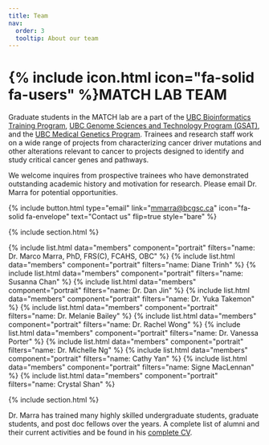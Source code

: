 ```yaml
---
title: Team
nav:
  order: 3
  tooltip: About our team
---
```


# {% include icon.html icon="fa-solid fa-users" %}MATCH LAB TEAM

Graduate students in the MATCH lab are a part of the [UBC Bioinformatics Training Program](https://www.grad.ubc.ca/prospective-students/graduate-degree-programs/phd-bioinformatics), [UBC Genome Sciences and Technology Program (GSAT)](https://www.grad.ubc.ca/prospective-students/graduate-degree-programs/phd-genome-science-technology), and the [UBC Medical Genetics Program](https://www.grad.ubc.ca/prospective-students/graduate-degree-programs/phd-medical-genetics). Trainees and research staff work on a wide range of projects from characterizing cancer driver mutations and other alterations relevant to cancer to projects designed to identify and study critical cancer genes and pathways.

We welcome inquires from prospective trainees who have demonstrated outstanding academic history and motivation for research. Please email Dr. Marra for potential opportunities.

{%
  include button.html
  type="email"
  link="mmarra@bcgsc.ca"
  icon="fa-solid fa-envelope"
  text="Contact us"
  flip=true
  style="bare"
%}

{% include section.html %}

{% include list.html data="members" component="portrait" filters="name: Dr. Marco Marra, PhD, FRS(C), FCAHS, OBC" %}
{% include list.html data="members" component="portrait" filters="name: Diane Trinh" %}
{% include list.html data="members" component="portrait" filters="name: Susanna Chan" %}
{% include list.html data="members" component="portrait" filters="name: Dr. Dan Jin" %}
{% include list.html data="members" component="portrait" filters="name: Dr. Yuka Takemon" %}
{% include list.html data="members" component="portrait" filters="name: Dr. Melanie Bailey" %}
{% include list.html data="members" component="portrait" filters="name: Dr. Rachel Wong" %}
{% include list.html data="members" component="portrait" filters="name: Dr. Vanessa Porter" %}
{% include list.html data="members" component="portrait" filters="name: Dr. Michelle Ng" %}
{% include list.html data="members" component="portrait" filters="name: Cathy Yan" %}
{% include list.html data="members" component="portrait" filters="name: Signe MacLennan" %}
{% include list.html data="members" component="portrait" filters="name: Crystal Shan" %}

{% include section.html %}

Dr. Marra has trained many highly skilled undergraduate students, graduate students, and post doc fellows over the years. A complete list of alumni and their current activities and be found in his [complete CV](https://github.com/MarraLab/marralab/blob/main/documents/Marra_CV.pdf).